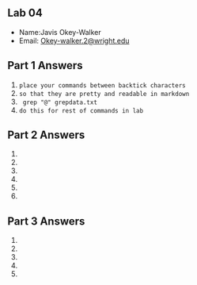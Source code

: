 ## Lab 04

- Name:Javis Okey-Walker
- Email: Okey-walker.2@wright.edu

## Part 1 Answers

1. `place your commands between backtick characters`
2. `so that they are pretty and readable in markdown`
3. ` grep "@" grepdata.txt`
4. `do this for rest of commands in lab`

## Part 2 Answers

1.
2.
3.
4.
5.
6.

## Part 3 Answers

1.
2.
3.
4.
5.

